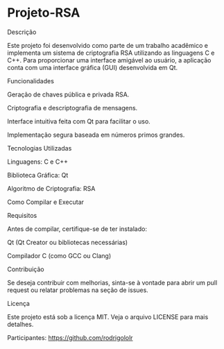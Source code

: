 # Projeto-RSA
Descrição

Este projeto foi desenvolvido como parte de um trabalho acadêmico e implementa um sistema de criptografia RSA utilizando as linguagens C e C++. Para proporcionar uma interface amigável ao usuário, a aplicação conta com uma interface gráfica (GUI) desenvolvida em Qt.

Funcionalidades

Geração de chaves pública e privada RSA.

Criptografia e descriptografia de mensagens.

Interface intuitiva feita com Qt para facilitar o uso.

Implementação segura baseada em números primos grandes.

Tecnologias Utilizadas

Linguagens: C e C++

Biblioteca Gráfica: Qt

Algoritmo de Criptografia: RSA

Como Compilar e Executar

Requisitos

Antes de compilar, certifique-se de ter instalado:

Qt (Qt Creator ou bibliotecas necessárias)

Compilador C (como GCC ou Clang)

Contribuição

Se deseja contribuir com melhorias, sinta-se à vontade para abrir um pull request ou relatar problemas na seção de issues.

Licença

Este projeto está sob a licença MIT. Veja o arquivo LICENSE para mais detalhes.

Participantes: https://github.com/rodrigololr
